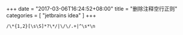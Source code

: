 +++
date = "2017-03-06T16:24:52+08:00"
title = "删除注释空行正则"
categories = [ "jetbrains idea" ]
+++

```
/\*{1,2}[\s\S]*?\*/|\/\/.+|^\s*\n
```
